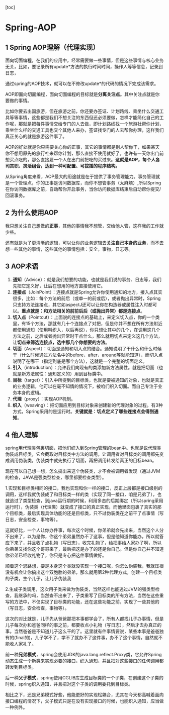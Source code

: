 [toc]

# Spring-AOP

## 1 Spring AOP理解（代理实现）

面向切面编程，在我们的应用中，经常需要做一些事情，但是这些事情与核心业务无关，比如，要记录所有update*方法的执行时间时间，操作人等等信息，记录到日志，

通过spring的AOP技术，就可以在不修改update*的代码的情况下完成该需求。

AOP即面向切面编程，面向切面编程的目标就是**分离关注点**。其中关注点就是你要做的事情。

比如你要去出国旅游，但在旅游之前，你还要办签证、计划路线、乘坐什么交通工具等等事情，这些都是我们不想关注的东西但还必须要做，怎样才能简化自己的工作呢，那就是把每件事情交给专门的人去做，即计划路线找一个旅游社帮你计划，乘坐什么样的交通工具也交个其他人来办，签证找专门的人去帮你办理，这样我们真正关心的就是旅游这件事了。

AOP的好处就是你只需要关心你的正事，其它的事情都是别人帮你干，如果某天你不想用原先的旅行社来帮你计划，那么直接不使用就好了，也许有一天你出门前想买点吃的，那么直接雇一个人在出门前把吃的买过来。**这就是AOP，每个人各司其职、灵活组合，达到一种可配置、可拔插的程序结构。**

从Spring角度来看，AOP最大的用途就是在于提供了事务管理能力。事务管理就是一个管理点，你的正事是访问数据库，而你不想管事务（太麻烦）,所以Spring在你访问数据库之前，自动帮你开启事务，当你访问数据库结束后自动帮你提交/回滚事务。

## 2 为什么使用AOP

我只想关注自己想做的**正事**，其他的事情我不想管，交给他人管，这样我的工作就少些。

还有就是为了更清晰的逻辑，可以让你的业务逻辑去**关注自己本身的业务**，而不去想一些其他的事情，这些其他的事情包括：安全，事物，日志等。

## 3 AOP术语

1. **通知**（Advice）：就是我们想要的功能，也就是我们说的事务、日志等，我们先把它定义好，让后在想用的地方直接使用它。
2. **连接点**（JoinPoint）：连接点就是Spring允许你使用通知的地方，接入点其实很多，比如：每个方法的前后（或单一的前或后），或者抛出异常时，Spring只支持方法连接点，其它如aspectJ还可以让你在构造器或属性注入时都可以。**重点就是：和方法相关的前前后后（或抛出异常）都是连接点**。
3. **切入点**（Pointcut）：上面说的连接点的基础上，来定义切入点，你的一个类里，有15个方法，那就有几十个连接点了对把，但是你并不想在所有方法附近都使用通知（使用叫织入，以后再说），你只想让其中的几个，在调用这几个方法之前，之后或者抛出异常时干点什么，那么就用切点来定义这几个方法，让**切点来筛选连接点，选中那几个你想要的方法**。
4. **切面**（Aspect）：切面是通知和切入点的结合。通知说明了干什么和什么时候干（什么时候通过方法名中的before，after，around等就能知道），而切入点说明了在哪干（指定到底是哪个方法），这就是一个完整的切面定义。
5. **引入**（introduction）：允许我们向现有的类添加新方法属性。就是把切面（也就是新方法属性：通知定义的）用到目标类中。
6. **目标**（target）：引入中所提到的目标类，也就是要被通知的对象，也就是真正的业务逻辑，他可以在毫不知情的情况下，被咱们织入切面。而自己专注于业务本身的逻辑。
7. **代理**（proxy）：实现AOP机制。
8. **织入**（weaving）：把切面应用到目标对象来创建新的代理对象的过程。有3种方式，Spring采用的是运行时。**关键就是：切点定义了哪些连接点会得到通知**。

## 4 他人理解

spring用代理类包裹切面，把他们织入到Spring管理的bean中。也就是说代理类伪装成目标类，它会截取对目标类中方法的调用，让调用者对目标类的调用都先变成调用伪装类，伪装类中就先执行了切面，再把调用转发给真正的目标bean。

现在可以自己想一想，怎么搞出来这个伪装类，才不会被调用者发现（通过JVM的检查，JAVA是强类型检查，哪里都要检查类型）。

1.实现和目标类相同的接口，我也实现和你一样的接口，反正上层都是接口级别的调用，这样我就伪装成了和目标类一样的类（实现了同一接口，咱是兄弟了），也就逃过了类型检查，到java运行期的时候，利用多态的后期绑定（所以spring采用运行时），伪装类（代理类）就变成了接口的真正实现，而他里面包裹了真实的那个目标类，最后实现具体功能的还是目标类，只不过伪装类在之前干了点事情（写日志，安全检查，事物等）。

这就好比，一个人让你办件事，每次这个时候，你弟弟就会先出来，当然这个人分不出来了，以为是你，你这个弟弟虽然办不了这事，但是他知道你能办，所以就答应下来了，并且收了点礼物（写日志），收完礼物了，给把事给人家办了啊，所以你弟弟又找你这个哥哥来了，最后把这是办了的还是你自己。但是你自己并不知道你弟弟已经收礼物了，你只是专心把这件事情做好。

顺着这个思路想，要是本身这个类就没实现一个接口呢，你怎么伪装我，我就压根没有机会让你搞出这个双胞胎的弟弟，那么就用第2种代理方式，创建一个目标类的子类，生个儿子，让儿子伪装我

2.生成子类调用，这次用子类来做为伪装类，当然这样也能逃过JVM的强类型检查，我继承的吗，当然查不出来了，子类重写了目标类的所有方法，当然在这些重写的方法中，不仅实现了目标类的功能，还在这些功能之前，实现了一些其他的（写日志，安全检查，事物等）。

这次的对比就是，儿子先从爸爸那把本事都学会了，所有人都找儿子办事情，但是儿子每次办和爸爸同样的事之前，都要收点小礼物（写日志），然后才去办真正的事。当然爸爸是不知道儿子这么干的了。这里就有件事情要说，某些本事是爸爸独有的(final的)，儿子学不了，学不了就办不了这件事，办不了这个事情，自然就不能收人家礼了。

前一种**兄弟模式**，spring会使用JDK的java.lang.reflect.Proxy类，它允许Spring动态生成一个新类来实现必要的接口，织入通知，并且把对这些接口的任何调用都转发到目标类。

后一种**父子模式**，spring使用CGLIB库生成目标类的一个子类，在创建这个子类的时候，spring织入通知，并且把对这个子类的调用委托到目标类。

相比之下，还是兄弟模式好些，他能更好的实现松耦合，尤其在今天都高喊着面向接口编程的情况下，父子模式只是在没有实现接口的时候，也能织入通知，应当做一种例外。
